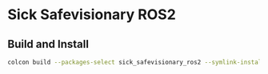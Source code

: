 # Sick Safevisionary ROS2


## Build and Install
```bash
colcon build --packages-select sick_safevisionary_ros2 --symlink-install --cmake-args -DCMAKE_BUILD_TYPE=Debug
```
